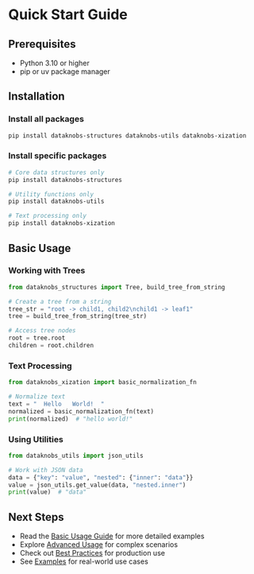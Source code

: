 # Quick Start Guide

## Prerequisites

- Python 3.10 or higher
- pip or uv package manager

## Installation

### Install all packages

```bash
pip install dataknobs-structures dataknobs-utils dataknobs-xization
```

### Install specific packages

```bash
# Core data structures only
pip install dataknobs-structures

# Utility functions only
pip install dataknobs-utils

# Text processing only
pip install dataknobs-xization
```

## Basic Usage

### Working with Trees

```python
from dataknobs_structures import Tree, build_tree_from_string

# Create a tree from a string
tree_str = "root -> child1, child2\nchild1 -> leaf1"
tree = build_tree_from_string(tree_str)

# Access tree nodes
root = tree.root
children = root.children
```

### Text Processing

```python
from dataknobs_xization import basic_normalization_fn

# Normalize text
text = "  Hello   World!  "
normalized = basic_normalization_fn(text)
print(normalized)  # "hello world!"
```

### Using Utilities

```python
from dataknobs_utils import json_utils

# Work with JSON data
data = {"key": "value", "nested": {"inner": "data"}}
value = json_utils.get_value(data, "nested.inner")
print(value)  # "data"
```

## Next Steps

- Read the [Basic Usage Guide](basic-usage.md) for more detailed examples
- Explore [Advanced Usage](advanced-usage.md) for complex scenarios
- Check out [Best Practices](best-practices.md) for production use
- See [Examples](../examples/index.md) for real-world use cases
